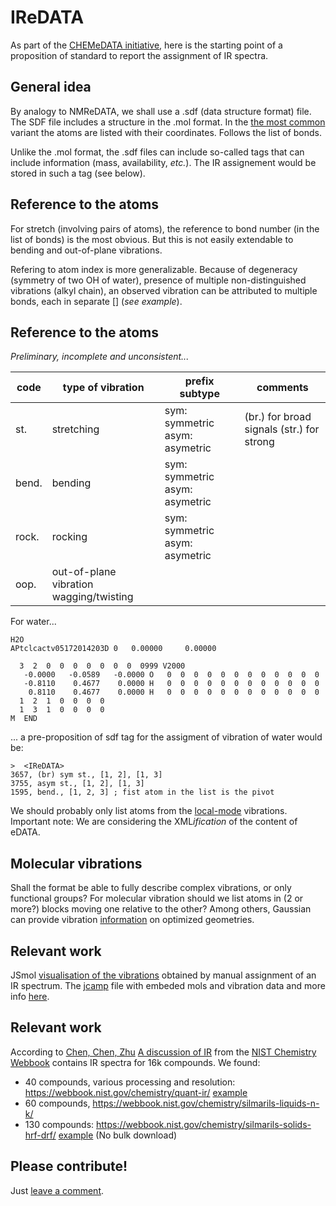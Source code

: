 # IReDATA
As part of the [CHEMeDATA initiative](https://github.com/CHEMeDATA), here is the starting point of a proposition of standard to report the assignment of IR spectra.

## General idea
By analogy to NMReDATA, we shall use a .sdf (data structure format) file. The SDF file includes a structure in the .mol format. In the [the most common](https://chem.libretexts.org/Courses/University_of_Arkansas_Little_Rock/ChemInformatics_(2017)%3A_Chem_4399%2F%2F5399/2.2%3A_Chemical_Representations_on_Computer%3A_Part_II/2.2.2%3A_Anatomy_of_a_MOL_file) variant the atoms are listed with their coordinates. Follows the list of bonds.

Unlike the .mol format, the .sdf files can include so-called tags that can include information (mass, availability, *etc.*). The IR assignement would be stored in such a tag (see below).

## Reference to the atoms
For stretch (involving pairs of atoms), the reference to bond number (in the list of bonds) is the most obvious. But this is not easily extendable to bending and out-of-plane vibrations. 

Refering to atom index is more generalizable. Because of degeneracy (symmetry of two OH of water), presence of multiple non-distinguished vibrations (alkyl chain), an observed vibration can be attributed to multiple bonds, each in separate [] (*see example*). 
## Reference to the atoms
*Preliminary, incomplete and unconsistent...*

|code|type of vibration|prefix subtype|comments|
|----|-----------------|-------|-------|
|st.|stretching|sym: symmetric asym: asymetric|(br.) for broad signals (str.) for strong|
|bend.|bending|sym: symmetric asym: asymetric||
|rock.|rocking|sym: symmetric asym: asymetric||
|oop.|out-of-plane vibration wagging/twisting|||

For water...
```
H2O
APtclcactv05172014203D 0   0.00000     0.00000
 
  3  2  0  0  0  0  0  0  0  0999 V2000
   -0.0000   -0.0589   -0.0000 O   0  0  0  0  0  0  0  0  0  0  0  0
   -0.8110    0.4677    0.0000 H   0  0  0  0  0  0  0  0  0  0  0  0
    0.8110    0.4677    0.0000 H   0  0  0  0  0  0  0  0  0  0  0  0
  1  2  1  0  0  0  0
  1  3  1  0  0  0  0
M  END
```
... a pre-proposition of sdf tag for the assigment of vibration of water would be:
```
>  <IReDATA>
3657, (br) sym st., [1, 2], [1, 3]
3755, asym st., [1, 2], [1, 3]
1595, bend., [1, 2, 3] ; fist atom in the list is the pivot

```
We should probably only list atoms from the [local-mode](http://www.fclab2.net/definitions.html) vibrations.
Important note: We are considering the XML*ification* of the content of eDATA.
## Molecular vibrations
Shall the format be able to fully describe complex vibrations, or only functional groups?
For molecular vibration should we list atoms in (2 or more?) blocks moving one relative to the other?
Among others, Gaussian can provide vibration [information](http://gaussian.com/freq/) on optimized geometries.

## Relevant work
JSmol [visualisation of the vibrations](https://chemapps.stolaf.edu/jmol/jsmol/jsv_mol.htm) obtained by manual assignment of an IR spectrum. The [jcamp](data/acetophenone.jdx) file with embeded mols and vibration data and more info [here](https://chemapps.stolaf.edu/jmol/docs/misc/Jmol-JSpecView-specs.pdf).

## Relevant work
According to  [Chen, Chen, Zhu](http://cs229.stanford.edu/proj2017/final-reports/5244394.pdf) [A discussion of IR](https://webbook.nist.gov/chemistry/quant-ir/) from the [NIST Chemistry Webbook](https://webbook.nist.gov/chemistry/) contains IR spectra for 16k compounds. We found:
- 40 compounds, various processing and resolution: https://webbook.nist.gov/chemistry/quant-ir/ [example](https://webbook.nist.gov/cgi/cbook.cgi?JCAMP=C71432&Index=7&Type=IR) 
- 60 compounds, https://webbook.nist.gov/chemistry/silmarils-liquids-n-k/ 
- 130 compounds: https://webbook.nist.gov/chemistry/silmarils-solids-hrf-drf/ [example](https://webbook.nist.gov/cgi/cbook.cgi?JCAMP=C114078&Index=0&Type=IR)
(No bulk download)

## Please contribute!
Just [leave a comment](https://github.com/CHEMeDATA/IReDATA/issues/new/choose).


